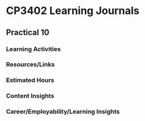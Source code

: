 # CP3402 Learning Journals
## **Practical 10**  


### **Learning Activities**  


### **Resources/Links**


### **Estimated Hours**  


### **Content Insights**  


### **Career/Employability/Learning Insights**  
